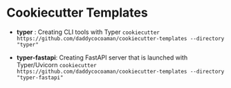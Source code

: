 # Cookiecutter Templates

- **typer** : Creating CLI tools with Typer
  `cookiecutter https://github.com/daddycocoaman/cookiecutter-templates --directory "typer"`
  
- **typer-fastapi**: Creating FastAPI server that is launched with Typer/Uvicorn
  `cookiecutter https://github.com/daddycocoaman/cookiecutter-templates --directory "typer-fastapi"`